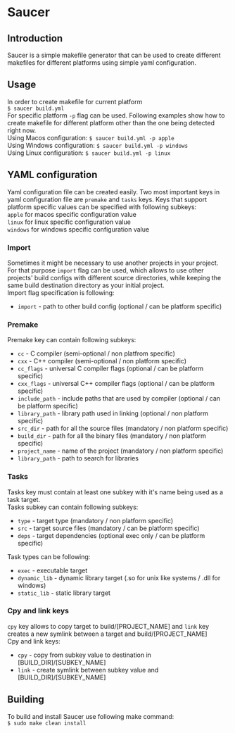 # Saucer

## Introduction
Saucer is a simple makefile generator that can be used to create different makefiles for
different platforms using simple yaml configuration.

## Usage
In order to create makefile for current platform  
`$ saucer build.yml`    
For specific platform `-p` flag can be used. Following examples show how to create makefile for different platform other than the one being detected right now.   
Using Macos configuration: `$ saucer build.yml -p apple`   
Using Windows configuration: `$ saucer build.yml -p windows`  
Using Linux configuration: `$ saucer build.yml -p linux`  

## YAML configuration
Yaml configuration file can be created easily. Two most important keys in yaml configuration file are `premake` and `tasks` keys. Keys that support platform specific values can be specified with following subkeys:  
`apple` for macos specific configuration value  
`linux` for linux specific configuration value    
`windows` for windows specific configuration value
### Import
Sometimes it might be necessary to use another projects in your project. For that purpose `import` flag can be used, which allows to use other projects' build configs with different source directories, while keeping the same build destination directory as your initial project.  
Import flag specification is following:  
* `import`        - path to other build config (optional / can be platform specific)  

### Premake
Premake key can contain following subkeys:  
* `cc`            - C compiler (semi-optional / non platfrom specific)
* `cxx`           - C++ compiler (semi-optional / non platform specific)
* `cc_flags`      - universal C compiler flags (optional / can be platform specific)
* `cxx_flags`     - universal C++ compiler flags (optional / can be platform specific)
* `include_path`  - include paths that are used by compiler (optional / can be platform specific)
* `library_path`  - library path used in linking (optional / non platform specific)   
* `src_dir`       - path for all the source files (mandatory / non platform specific)
* `build_dir`     - path for all the binary files (mandatory / non platform specific)
* `project_name`  - name of the project (mandatory / non platform specific)  
* `library_path`  - path to search for libraries


### Tasks
Tasks key must contain at least one subkey with it's name being used as a task target.  
Tasks subkey can contain following subkeys:  
* `type`          - target type (mandatory / non platform specific)  
* `src`           - target source files (mandatory / can be platform specific)
* `deps`          - target dependencies (optional exec only / can be platform specific)    

Task types can be following:  
* `exec`          - executable target
* `dynamic_lib`   - dynamic library target (.so for unix like systems / .dll for windows)
* `static_lib`    - static library target    

### Cpy and link keys
`cpy` key allows to copy target to build/[PROJECT_NAME] and `link` key creates a new symlink between  a target and build/[PROJECT_NAME]    
Cpy and link keys:
* `cpy`           - copy from subkey value to destination in [BUILD_DIR]/[SUBKEY_NAME]  
* `link`          - create symlink between subkey value and [BUILD_DIR]/[SUBKEY_NAME]  

## Building
To build and install Saucer use following make command:  
`$ sudo make clean install`
